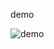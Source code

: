 demo

![demo](https://github.com/ujikawa/sandbox/blob/master/sample-shared-element-transition/demo.gif)
